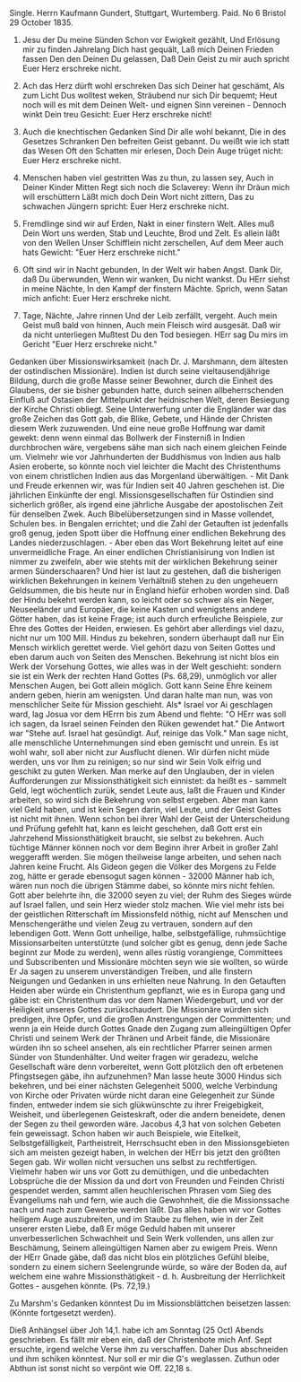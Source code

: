 Single. Herrn Kaufmann Gundert, Stuttgart, Wurtemberg. Paid. 
No 6 Bristol 29 October 1835.

1. Jesu der Du meine Sünden Schon vor Ewigkeit gezählt,
 Und Erlösung mir zu finden Jahrelang Dich hast gequält,
 Laß mich Deinen Frieden fassen Den den Deinen Du gelassen,
 Daß Dein Geist zu mir auch spricht Euer Herz erschreke nicht. 
2. Ach das Herz dürft wohl erschreken Das sich Deiner hat geschämt,  Als zum Licht Dus wolltest weken, Sträubend nur sich Dir bequemt;  Heut noch will es mit dem Deinen Welt- und eignen Sinn vereinen -  Dennoch winkt Dein treu Gesicht: Euer Herz erschreke nicht! 
3. Auch die knechtischen Gedanken Sind Dir alle wohl bekannt,  Die in des Gesetzes Schranken Den befreiten Geist gebannt.
 Du weißt wie ich statt das Wesen Oft den Schatten mir erlesen,  Doch Dein Auge trüget nicht: Euer Herz erschreke nicht.

4. Menschen haben viel gestritten Was zu thun, zu lassen sey,  Auch in Deiner Kinder Mitten Regt sich noch die Sclaverey:
 Wenn ihr Dräun mich will erschüttern Läßt mich doch Dein Wort  nicht zittern,
 Das zu schwachen Jüngern spricht: Euer Herz erschreke nicht. 
5. Fremdlinge sind wir auf Erden, Nakt in einer finstern Welt.  Alles muß Dein Wort uns werden, Stab und Leuchte, Brod und Zelt.  Es allein läßt von den Wellen Unser Schifflein nicht zerschellen,  Auf dem Meer auch hats Gewicht: "Euer Herz erschreke nicht." 
6. Oft sind wir in Nacht gebunden, In der Welt wir haben Angst.  Dank Dir, daß Du überwunden, Wenn wir wanken, Du nicht wankst.  Du HErr siehst in meine Nächte, In den Kampf der finstern Mächte.  Sprich, wenn Satan mich anficht: Euer Herz erschreke nicht. 
7. Tage, Nächte, Jahre rinnen Und der Leib zerfällt, vergeht.  Auch mein Geist muß bald von hinnen, Auch mein Fleisch wird ausgesät.  Daß wir da nicht unterliegen Mußtest Du den Tod besiegen.
 HErr sag Du mirs im Gericht "Euer Herz erschreke nicht."

Gedanken über Missionswirksamkeit (nach Dr. J. Marshmann, dem ältesten der ostindischen Missionäre). Indien ist durch seine vieltausendjährige Bildung, durch die große Masse seiner Bewohner, durch die Einheit des Glaubens, der sie bisher gebunden hatte, durch seinen allbeherrschenden Einfluß auf Ostasien der Mittelpunkt der heidnischen Welt, deren Besiegung der Kirche Christi obliegt. Seine Unterwerfung unter die Engländer war das große Zeichen das Gott gab, die Blike, Gebete, und Hände der Christen diesem Werk zuzuwenden. Und eine neue große Hoffnung war damit gewekt: denn wenn einmal das Bollwerk der Finsterniß in Indien durchbrochen wäre, vergebens sähe man sich nach einem gleichen Feinde um. Vielmehr wie vor Jahrhunderten der Buddhismus von Indien aus halb Asien eroberte, so könnte noch viel leichter die Macht des Christenthums von einem christlichen Indien aus das Morgenland überwältigen. - Mit Dank und Freude erkennen wir, was für Indien seit 40 Jahren geschehen ist. Die jährlichen Einkünfte der engl. Missionsgesellschaften für Ostindien sind sicherlich größer, als irgend eine jährliche Ausgabe der apostolischen Zeit für denselben Zwek. Auch Bibelübersetzungen sind in Masse vollendet, Schulen bes. in Bengalen errichtet; und die Zahl der Getauften ist jedenfalls groß genug, jeden Spott über die Hoffnung einer endlichen Bekehrung des Landes niederzuschlagen. - Aber eben das Wort Bekehrung leitet auf eine unvermeidliche Frage. An einer endlichen Christianisirung von Indien ist nimmer zu zweifeln, aber wie stehts mit der wirklichen Bekehrung seiner armen Sünderschaaren? Und hier ist laut zu gestehen, daß die bisherigen wirklichen Bekehrungen in keinem Verhältniß stehen zu den ungeheuern Geldsummen, die bis heute nur in England hiefür erhoben worden sind. Daß der Hindu bekehrt werden kann, so leicht oder so schwer als ein Neger, Neuseeländer und Europäer, die keine Kasten und wenigstens andere Götter haben, das ist keine Frage; ist auch durch erfreuliche Beispiele, zur Ehre des Gottes der Heiden, erwiesen. Es gehört aber allerdings viel dazu, nicht nur um 100 Mill. Hindus zu bekehren, sondern überhaupt daß nur Ein Mensch wirklich gerettet werde. Viel gehört dazu von Seiten Gottes und eben darum auch von Seiten des Menschen. Bekehrung ist nicht blos ein Werk der Vorsehung Gottes, wie alles was in der Welt geschieht: sondern sie ist ein Werk der rechten Hand Gottes (Ps. 68,29), unmöglich vor aller Menschen Augen, bei Gott allein möglich. Gott kann Seine Ehre keinem andern geben, hierin am wenigsten. Und daran halte man nun, was von menschlicher Seite für Mission geschieht. Als* Israel vor Ai geschlagen ward, lag Josua vor dem HErrn bis zum Abend und flehte: "O HErr was soll ich sagen, da Israel seinen Feinden den Rüken gewendet hat." Die Antwort war "Stehe auf. Israel hat gesündigt. Auf, reinige das Volk." Man sage nicht, alle menschliche Unternehmungen sind eben gemischt und unrein. Es ist wohl wahr, soll aber nicht zur Ausflucht dienen. Wir dürfen nicht müde werden, uns vor Ihm zu reinigen; so nur sind wir Sein Volk eifrig und geschikt zu guten Werken. Man merke auf den Unglauben, der in vielen Aufforderungen zur Missionsthätigkeit sich einnistet: da heißt es - sammelt Geld, legt wöchentlich zurük, sendet Leute aus, laßt die Frauen und Kinder arbeiten, so wird sich die Bekehrung von selbst ergeben. Aber man kann viel Geld haben, und ist kein Segen darin, viel Leute, und der Geist Gottes ist nicht mit ihnen. Wenn schon bei ihrer Wahl der Geist der Unterscheidung und Prüfung gefehlt hat, kann es leicht geschehen, daß Gott erst ein Jahrzehend Missionsthätigkeit braucht, sie selbst zu bekehren. Auch tüchtige Männer können noch vor dem Beginn ihrer Arbeit in großer Zahl weggerafft werden. Sie mögen theilweise lange arbeiten, und sehen nach Jahren keine Frucht. Als Gideon gegen die Völker des Morgens zu Felde zog, hätte er gerade ebensogut sagen können - 32000 Männer hab ich, wären nun noch die übrigen Stämme dabei, so könnte mirs nicht fehlen. Gott aber belehrte ihn, die 32000 seyen zu viel; der Ruhm des Sieges würde auf Israel fallen, und sein Herz wieder stolz machen. Wie viel mehr ists bei der geistlichen Ritterschaft im Missionsfeld nöthig, nicht auf Menschen und Menschengeräthe und vielen Zeug zu vertrauen, sondern auf den lebendigen Gott. Wenn Gott unheilige, halbe, selbstgefällige, ruhmsüchtige Missionsarbeiten unterstützte (und solcher gibt es genug, denn jede Sache beginnt zur Mode zu werden), wenn alles rüstig vorangienge, Committees und Subscribenten und Missionäre möchten seyn wie sie wollten, so würde Er Ja sagen zu unserem unverständigen Treiben, und alle finstern Neigungen und Gedanken in uns erhielten neue Nahrung. In den Getauften Heiden aber würde ein Christenthum gepflanzt, wie es in Europa gang und gäbe ist: ein Christenthum das vor dem Namen Wiedergeburt, und vor der Heiligkeit unseres Gottes zurükschaudert. Die Missionäre würden sich predigen, ihre Opfer, und die großen Anstrengungen der Committenten; und wenn ja ein Heide durch Gottes Gnade den Zugang zum alleingültigen Opfer Christi und seinem Werk der Thränen und Arbeit fände, die Missionäre würden ihn so scheel ansehen, als ein rechtlicher Pfarrer seinen armen Sünder von Stundenhälter. Und weiter fragen wir geradezu, welche Gesellschaft wäre denn vorbereitet, wenn Gott plötzlich den oft erbetenen Pfingstsegen gäbe, ihn aufzunehmen? Man lasse heute 3000 Hindus sich bekehren, und bei einer nächsten Gelegenheit 5000, welche Verbindung von Kirche oder Privaten würde nicht daran eine Gelegenheit zur Sünde finden, entweder indem sie sich glükwünschte zu ihrer Freigebigkeit, Weisheit, und überlegenen Geisteskraft, oder die andern beneidete, denen der Segen zu theil geworden wäre. Jacobus 4,3 hat von solchen Gebeten fein geweissagt. Schon haben wir auch Beispiele, wie Eitelkeit, Selbstgefälligkeit, Partheistreit, Herrschsucht eben in den Missionsgebieten sich am meisten gezeigt haben, in welchen der HErr bis jetzt den größten Segen gab. Wir wollen nicht versuchen uns selbst zu rechtfertigen. Vielmehr haben wir uns vor Gott zu demüthigen, und die unbedachten Lobsprüche die der Mission da und dort von Freunden und Feinden Christi gespendet werden, sammt allen heuchlerischen Phrasen vom Sieg des Evangeliums nah und fern, wie auch die Gewohnheit, die die Missionssache nach und nach zum Gewerbe werden läßt. Das alles haben wir vor Gottes heiligem Auge auszubreiten, und im Staube zu flehen, wie in der Zeit unserer ersten Liebe, daß Er möge Geduld haben mit unserer unverbesserlichen Schwachheit und Sein Werk vollenden, uns allen zur Beschämung, Seinem alleingültigen Namen aber zu ewigem Preis. Wenn der HErr Gnade gäbe, daß das nicht blos ein plötzliches Gefühl bleibe, sondern zu einem sichern Seelengrunde würde, so wäre der Boden da, auf welchem eine wahre Missionsthätigkeit - d. h. Ausbreitung der Herrlichkeit Gottes - ausgehen könnte. (Ps. 72,19.)

Zu Marshm's Gedanken könntest Du im Missionsblättchen beisetzen lassen: (Könnte fortgesetzt werden).

Dieß Anhängsel über Joh 14,1. habe ich am Sonntag (25 Oct) Abends geschrieben. Es fällt mir eben ein, daß der Christenbote mich Anf. Sept ersuchte, irgend welche Verse ihm zu verschaffen. Daher Dus abschneiden und ihm schiken könntest. Nur soll er mir die G's weglassen. Zuthun oder Abthun ist sonst nicht so verpönt wie Off. 22,18 s.

